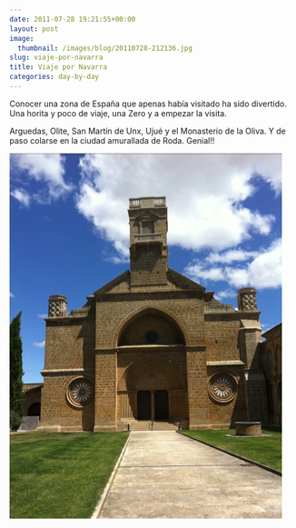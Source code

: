 ```yaml
---
date: 2011-07-28 19:21:55+00:00
layout: post
image:
  thumbnail: /images/blog/20110728-212136.jpg
slug: viaje-por-navarra
title: Viaje por Navarra
categories: day-by-day
---
```


Conocer una zona de España que apenas había visitado ha sido divertido. Una horita y poco de viaje, una Zero y a empezar la visita.

Arguedas, Olite, San Martín de Unx, Ujué y el Monasterio de la Oliva. Y de paso colarse en la ciudad amurallada de Roda. Genial!!

[![20110728-212136.jpg](/images/blog/20110728-212136.jpg)](/images/blog/20110728-212136.jpg)
